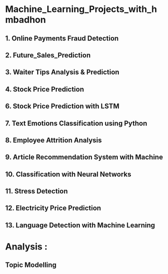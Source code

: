 # Machine_Learning_Projects_with_hmbadhon
 
## 1. Online Payments Fraud Detection

## 2. Future_Sales_Prediction

## 3. Waiter Tips Analysis & Prediction

## 4. Stock Price Prediction

## 6. Stock Price Prediction with LSTM

## 7. Text Emotions Classification using Python

## 8. Employee Attrition Analysis

## 9. Article Recommendation System with Machine

## 10. Classification with Neural Networks

## 11. Stress Detection

## 12. Electricity Price Prediction

## 13. Language Detection with Machine Learning


# Analysis :
## Topic Modelling
